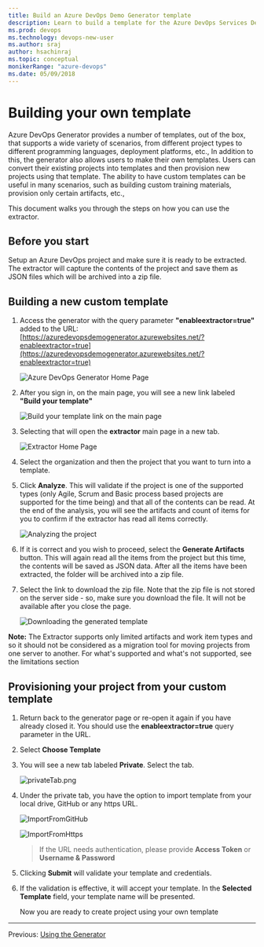 ```yaml
---
title: Build an Azure DevOps Demo Generator template
description: Learn to build a template for the Azure DevOps Services Demo Generator
ms.prod: devops
ms.technology: devops-new-user
ms.author: sraj
author: hsachinraj
ms.topic: conceptual
monikerRange: "azure-devops"
ms.date: 05/09/2018
---
```


# Building your own template

Azure DevOps Generator provides a number of templates, out of the box, that supports a wide variety of scenarios, from different project types to different programming languages, deployment platforms, etc., In addition to this, the generator also allows users to make their own templates. Users can convert their existing projects into templates and then provision new projects using that template. The ability to have custom templates can be useful in many scenarios, such as building custom training materials, provision only certain artifacts, etc.,

This document walks you through the steps on how you can use the extractor.

## Before you start

Setup an Azure DevOps project and make sure it is ready to be extracted. The extractor will capture the contents of the project and save them as JSON files which will be archived into a zip file.

## Building a new custom template

1. Access the generator with the query parameter **"enableextractor=true"** added to the URL: [https://azuredevopsdemogenerator.azurewebsites.net/?enableextractor=true](https://azuredevopsdemogenerator.azurewebsites.net/?enableextractor=true)

   ![Azure DevOps Generator Home Page](media/homepage.png)

1. After you sign in, on the main page, you will see a new link labeled **"Build your template"**

   ![Build your template link on the main page](media/buildyourtemplatelink.png)

1. Selecting that will open the **extractor** main page in a new tab.

   ![Extractor Home Page](media/extractorhomepage.png)

1. Select the organization and then the project that you want to turn into a template.

1. Click **Analyze**. This will validate if the project is one of the supported types (only Agile, Scrum and Basic process based projects are supported for the time being) and that all of the contents can be read. At the end of the analysis, you will see the artifacts and count of items for you to confirm if the extractor has read all items correctly.

   ![Analyzing the project](media/analyze.png)

1. If it is correct and you wish to proceed, select the **Generate Artifacts** button. This will again read all the items from the project but this time, the contents will be saved as JSON data. After all the items have been extracted, the folder will be archived into a zip file.

1. Select the link to download the zip file. Note that the zip file is not stored on the server side - so, make sure you download the file. It will not be available after you close the page.

   ![Downloading the generated template](media/generatedfile.png)

**Note:** The Extractor supports only limited artifacts and work item types and so it should not be considered as a migration tool for moving projects from one server to another. For what's supported and what's not supported, see the limitations section

## Provisioning your project from your custom template

1. Return back to the generator page or re-open it again if you have already closed it. You should use the **enableextractor=true** query parameter in the URL.

1. Select **Choose Template**

1. You will see a new tab labeled **Private**. Select the tab.

   ![privateTab.png](media/privatetab.png)

1. Under the private tab, you have the option to import template from your local drive, GitHub or any https URL.

   ![ImportFromGitHub](media/uploadfromGithub.png)

   ![ImportFromHttps](media/uploadfromurl.png)

   > If the URL needs authentication, please provide **Access Token** or **Username & Password**

1. Clicking **Submit** will validate your template and credentials.

1. If the validation is effective, it will accept your template. In the **Selected Template** field, your template name will be presented.

   Now you are ready to create project using your own template

---

Previous: [Using the Generator](use-demo-generator-v2.md)
